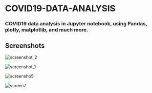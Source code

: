 # COVID19-DATA-ANALYSIS
### COVID19 data analysis in Jupyter notebook, using  Pandas, plotly, matplotlib, and much more.

## Screenshots

![screenshot_2](https://user-images.githubusercontent.com/61106875/83967591-ad308400-a8e0-11ea-8571-afa11bb1c002.png)

![screenshot_1](https://user-images.githubusercontent.com/61106875/83967588-a43fb280-a8e0-11ea-95d1-7329676c08a3.png)

![screensho5](https://user-images.githubusercontent.com/61106875/83967643-2039fa80-a8e1-11ea-9b09-4fa779e7742b.png)

![screen7](https://user-images.githubusercontent.com/61106875/83967646-26c87200-a8e1-11ea-9010-82d4cd4e806b.png)


